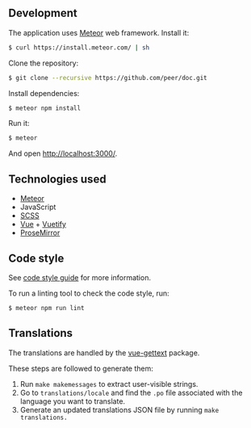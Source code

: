 ## Development

The application uses [Meteor](https://www.meteor.com/) web framework. Install it:

```bash
$ curl https://install.meteor.com/ | sh
```

Clone the repository:

```bash
$ git clone --recursive https://github.com/peer/doc.git
```

Install dependencies:

```bash
$ meteor npm install
```

Run it:

```bash
$ meteor
```

And open [http://localhost:3000/](http://localhost:3000/).

## Technologies used

* [Meteor](https://www.meteor.com/)
* JavaScript
* [SCSS](http://sass-lang.com/)
* [Vue](https://vuejs.org/) + [Vuetify](https://vuetifyjs.com/)
* [ProseMirror](http://prosemirror.net/)

## Code style

See [code style guide](./CODE_STYLE.md) for more information.

To run a linting tool to check the code style, run:

```bash
$ meteor npm run lint
```

## Translations

The translations are handled by the [vue-gettext](https://github.com/Polyconseil/vue-gettext) package.

These steps are followed to generate them:
1. Run `make makemessages` to extract user-visible strings.
2. Go to `translations/locale` and find the `.po` file associated with the language you want to translate.
3. Generate an updated translations JSON file by running `make translations.`